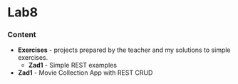 # Lab8

### Content

- **Exercises** - projects prepared by the teacher and my solutions to simple exercises.
  - **Zad1** - Simple REST examples
- **Zad1** - Movie Collection App with REST CRUD